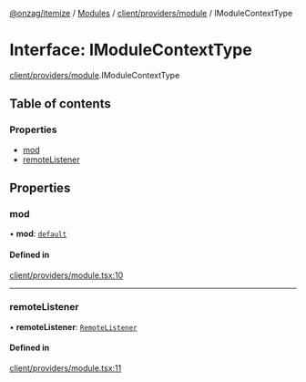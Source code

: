 [@onzag/itemize](../README.md) / [Modules](../modules.md) / [client/providers/module](../modules/client_providers_module.md) / IModuleContextType

# Interface: IModuleContextType

[client/providers/module](../modules/client_providers_module.md).IModuleContextType

## Table of contents

### Properties

- [mod](client_providers_module.IModuleContextType.md#mod)
- [remoteListener](client_providers_module.IModuleContextType.md#remotelistener)

## Properties

### mod

• **mod**: [`default`](../classes/base_Root_Module.default.md)

#### Defined in

[client/providers/module.tsx:10](https://github.com/onzag/itemize/blob/f2db74a5/client/providers/module.tsx#L10)

___

### remoteListener

• **remoteListener**: [`RemoteListener`](../classes/client_internal_app_remote_listener.RemoteListener.md)

#### Defined in

[client/providers/module.tsx:11](https://github.com/onzag/itemize/blob/f2db74a5/client/providers/module.tsx#L11)
